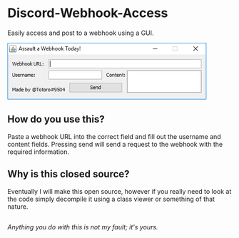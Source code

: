 # Discord-Webhook-Access
Easily access and post to a webhook using a GUI.

![GUI](https://github.com/rajawilliams/Discord-Webhook-Access/blob/master/AAW.PNG?raw=true)

## How do you use this?
Paste a webhook URL into the correct field and fill out the username and content fields. Pressing send will send a request to the webhook with the required information.

## Why is this closed source?
Eventually I will make this open source, however if you really need to look at the code simply decompile it using a class viewer or something of that nature.

##
*Anything you do with this is not my fault; it's yours.*
